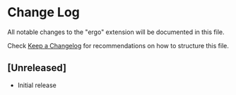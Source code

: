 # Change Log
All notable changes to the "ergo" extension will be documented in this file.

Check [Keep a Changelog](http://keepachangelog.com/) for recommendations on how to structure this file.

## [Unreleased]
- Initial release